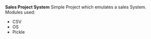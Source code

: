 **Sales Project System**
Simple Project which emulates a sales System.
Modules used:
- CSV
- OS
- Pickle
